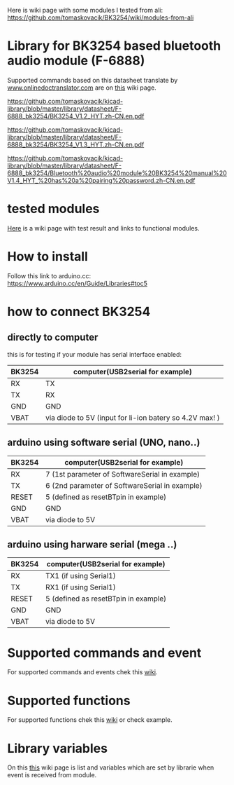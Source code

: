 Here is wiki page with some modules I tested from ali: https://github.com/tomaskovacik/BK3254/wiki/modules-from-ali



# Library for BK3254 based bluetooth audio module (F-6888)

Supported commands based on this datasheet translate by www.onlinedoctranslator.com are on <a href="https://github.com/tomaskovacik/BK3254/wiki/Supported-commands-and-event-send-from-module">this</a> wiki page.

https://github.com/tomaskovacik/kicad-library/blob/master/library/datasheet/F-6888_bk3254/BK3254_V1.2_HYT.zh-CN.en.pdf

https://github.com/tomaskovacik/kicad-library/blob/master/library/datasheet/F-6888_bk3254/BK3254_V1.3_HYT.zh-CN.en.pdf

https://github.com/tomaskovacik/kicad-library/blob/master/library/datasheet/F-6888_bk3254/Bluetooth%20audio%20module%20BK3254%20manual%20V1.4_HYT_%20has%20a%20pairing%20password.zh-CN.en.pdf

# tested modules

<a href="https://github.com/tomaskovacik/BK3254/wiki/modules-from-ali">Here</a> is a wiki page with test result and links to functional modules.

# How to install

Follow this link to arduino.cc: https://www.arduino.cc/en/Guide/Libraries#toc5

# how to connect BK3254

## directly to computer

this is for testing if your module has serial interface enabled:

BK3254|computer(USB2serial for example)
-------|-------
   RX  |  TX
   TX  |  RX
  GND  |  GND
 VBAT  |  via diode to 5V (input for li-ion batery so 4.2V max! )

## arduino using software serial (UNO, nano..)

BK3254|computer(USB2serial for example)
-------|-------
   RX  |  7 (1st parameter of SoftwareSerial in example)
   TX  |  6 (2nd parameter of SoftwareSerial in example)
 RESET |  5 (defined as resetBTpin in example)
  GND  |  GND
 VBAT  |  via diode to 5V


## arduino using harware serial (mega ..)

BK3254|computer(USB2serial for example)
-------|-------
   RX  |  TX1 (if using Serial1)
   TX  |  RX1 (if using Serial1)
 RESET |  5 (defined as resetBTpin in example)
  GND  |  GND
 VBAT  |  via diode to 5V


# Supported commands and event 

For supported commands and events chek this <a href="https://github.com/tomaskovacik/BK3254/wiki/Supported-commands-and-event-send-from-module">wiki</a>.

# Supported functions

For supported functions chek this <a href="https://github.com/tomaskovacik/BK3254/wiki/Supported-functions">wiki</a> or check example.

# Library variables

On this <a href="https://github.com/tomaskovacik/BK3254/wiki/Variables-set-based-on-module-state">this</a> wiki page is list and variables which are set by librarie when event is received from module.


